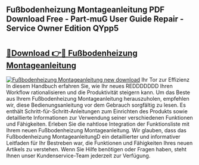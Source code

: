 ## Fußbodenheizung Montageanleitung PDF Download Free - Part-muG User Guide Repair - Service Owner Edition QYpp5

# <h2><a href="http://df8xi6.blite.top/?on=Fu%c3%9fbodenheizung+Montageanleitung">🔗Download 👉🔴 Fußbodenheizung Montageanleitung</a></h2>

[![Fußbodenheizung Montageanleitung new download](https://i.imgur.com/lujVjoI.png)](http://df8xi6.blite.top/?on=Fu%c3%9fbodenheizung+Montageanleitung)
Ihr Tor zur Effizienz In diesem Handbuch erfahren Sie, wie Ihr neues REDDDDDDD Ihren Workflow rationalisieren und die Produktivität steigern kann. Um das Beste aus Ihrem Fußbodenheizung Montageanleitung herauszuholen, empfehlen wir, diese Bedienungsanleitung vor dem Gebrauch sorgfältig zu lesen. Es enthält Schritt-für-Schritt-Anleitungen zum Einrichten des Produkts sowie detaillierte Informationen zur Verwendung seiner verschiedenen Funktionen und Fähigkeiten. Erleben Sie die nahtlose Integration der Funktionsliste mit Ihrem neuen Fußbodenheizung Montageanleitung. Wir glauben, dass das Fußbodenheizung MontageanleitungD ein detaillierter und informativer Leitfaden für Ihr Bestreben war, die Funktionen und Fähigkeiten Ihres neuen Artikels zu verstehen. Wenn Sie Hilfe benötigen oder Fragen haben, steht Ihnen unser Kundenservice-Team jederzeit zur Verfügung.
